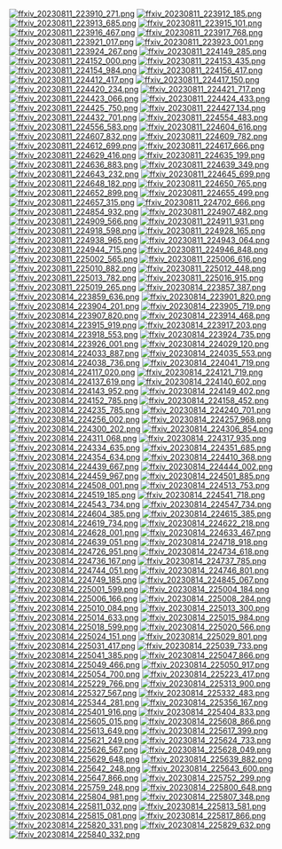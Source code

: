 [![ffxiv_20230811_223910_271.png](./image_e_thumb/ffxiv_20230811_223910_271.png.thumb.jpg)](./image_e/ffxiv_20230811_223910_271.png) 
[![ffxiv_20230811_223912_185.png](./image_e_thumb/ffxiv_20230811_223912_185.png.thumb.jpg)](./image_e/ffxiv_20230811_223912_185.png) 
[![ffxiv_20230811_223913_685.png](./image_e_thumb/ffxiv_20230811_223913_685.png.thumb.jpg)](./image_e/ffxiv_20230811_223913_685.png) 
[![ffxiv_20230811_223915_101.png](./image_e_thumb/ffxiv_20230811_223915_101.png.thumb.jpg)](./image_e/ffxiv_20230811_223915_101.png) 
[![ffxiv_20230811_223916_467.png](./image_e_thumb/ffxiv_20230811_223916_467.png.thumb.jpg)](./image_e/ffxiv_20230811_223916_467.png) 
[![ffxiv_20230811_223917_768.png](./image_e_thumb/ffxiv_20230811_223917_768.png.thumb.jpg)](./image_e/ffxiv_20230811_223917_768.png) 
[![ffxiv_20230811_223921_017.png](./image_e_thumb/ffxiv_20230811_223921_017.png.thumb.jpg)](./image_e/ffxiv_20230811_223921_017.png) 
[![ffxiv_20230811_223923_001.png](./image_e_thumb/ffxiv_20230811_223923_001.png.thumb.jpg)](./image_e/ffxiv_20230811_223923_001.png) 
[![ffxiv_20230811_223924_267.png](./image_e_thumb/ffxiv_20230811_223924_267.png.thumb.jpg)](./image_e/ffxiv_20230811_223924_267.png) 
[![ffxiv_20230811_224149_285.png](./image_e_thumb/ffxiv_20230811_224149_285.png.thumb.jpg)](./image_e/ffxiv_20230811_224149_285.png) 
[![ffxiv_20230811_224152_000.png](./image_e_thumb/ffxiv_20230811_224152_000.png.thumb.jpg)](./image_e/ffxiv_20230811_224152_000.png) 
[![ffxiv_20230811_224153_435.png](./image_e_thumb/ffxiv_20230811_224153_435.png.thumb.jpg)](./image_e/ffxiv_20230811_224153_435.png) 
[![ffxiv_20230811_224154_984.png](./image_e_thumb/ffxiv_20230811_224154_984.png.thumb.jpg)](./image_e/ffxiv_20230811_224154_984.png) 
[![ffxiv_20230811_224156_417.png](./image_e_thumb/ffxiv_20230811_224156_417.png.thumb.jpg)](./image_e/ffxiv_20230811_224156_417.png) 
[![ffxiv_20230811_224412_417.png](./image_e_thumb/ffxiv_20230811_224412_417.png.thumb.jpg)](./image_e/ffxiv_20230811_224412_417.png) 
[![ffxiv_20230811_224417_150.png](./image_e_thumb/ffxiv_20230811_224417_150.png.thumb.jpg)](./image_e/ffxiv_20230811_224417_150.png) 
[![ffxiv_20230811_224420_234.png](./image_e_thumb/ffxiv_20230811_224420_234.png.thumb.jpg)](./image_e/ffxiv_20230811_224420_234.png) 
[![ffxiv_20230811_224421_717.png](./image_e_thumb/ffxiv_20230811_224421_717.png.thumb.jpg)](./image_e/ffxiv_20230811_224421_717.png) 
[![ffxiv_20230811_224423_066.png](./image_e_thumb/ffxiv_20230811_224423_066.png.thumb.jpg)](./image_e/ffxiv_20230811_224423_066.png) 
[![ffxiv_20230811_224424_433.png](./image_e_thumb/ffxiv_20230811_224424_433.png.thumb.jpg)](./image_e/ffxiv_20230811_224424_433.png) 
[![ffxiv_20230811_224425_750.png](./image_e_thumb/ffxiv_20230811_224425_750.png.thumb.jpg)](./image_e/ffxiv_20230811_224425_750.png) 
[![ffxiv_20230811_224427_134.png](./image_e_thumb/ffxiv_20230811_224427_134.png.thumb.jpg)](./image_e/ffxiv_20230811_224427_134.png) 
[![ffxiv_20230811_224432_701.png](./image_e_thumb/ffxiv_20230811_224432_701.png.thumb.jpg)](./image_e/ffxiv_20230811_224432_701.png) 
[![ffxiv_20230811_224554_483.png](./image_e_thumb/ffxiv_20230811_224554_483.png.thumb.jpg)](./image_e/ffxiv_20230811_224554_483.png) 
[![ffxiv_20230811_224556_583.png](./image_e_thumb/ffxiv_20230811_224556_583.png.thumb.jpg)](./image_e/ffxiv_20230811_224556_583.png) 
[![ffxiv_20230811_224604_616.png](./image_e_thumb/ffxiv_20230811_224604_616.png.thumb.jpg)](./image_e/ffxiv_20230811_224604_616.png) 
[![ffxiv_20230811_224607_832.png](./image_e_thumb/ffxiv_20230811_224607_832.png.thumb.jpg)](./image_e/ffxiv_20230811_224607_832.png) 
[![ffxiv_20230811_224609_782.png](./image_e_thumb/ffxiv_20230811_224609_782.png.thumb.jpg)](./image_e/ffxiv_20230811_224609_782.png) 
[![ffxiv_20230811_224612_699.png](./image_e_thumb/ffxiv_20230811_224612_699.png.thumb.jpg)](./image_e/ffxiv_20230811_224612_699.png) 
[![ffxiv_20230811_224617_666.png](./image_e_thumb/ffxiv_20230811_224617_666.png.thumb.jpg)](./image_e/ffxiv_20230811_224617_666.png) 
[![ffxiv_20230811_224629_416.png](./image_e_thumb/ffxiv_20230811_224629_416.png.thumb.jpg)](./image_e/ffxiv_20230811_224629_416.png) 
[![ffxiv_20230811_224635_199.png](./image_e_thumb/ffxiv_20230811_224635_199.png.thumb.jpg)](./image_e/ffxiv_20230811_224635_199.png) 
[![ffxiv_20230811_224636_883.png](./image_e_thumb/ffxiv_20230811_224636_883.png.thumb.jpg)](./image_e/ffxiv_20230811_224636_883.png) 
[![ffxiv_20230811_224639_349.png](./image_e_thumb/ffxiv_20230811_224639_349.png.thumb.jpg)](./image_e/ffxiv_20230811_224639_349.png) 
[![ffxiv_20230811_224643_232.png](./image_e_thumb/ffxiv_20230811_224643_232.png.thumb.jpg)](./image_e/ffxiv_20230811_224643_232.png) 
[![ffxiv_20230811_224645_699.png](./image_e_thumb/ffxiv_20230811_224645_699.png.thumb.jpg)](./image_e/ffxiv_20230811_224645_699.png) 
[![ffxiv_20230811_224648_182.png](./image_e_thumb/ffxiv_20230811_224648_182.png.thumb.jpg)](./image_e/ffxiv_20230811_224648_182.png) 
[![ffxiv_20230811_224650_765.png](./image_e_thumb/ffxiv_20230811_224650_765.png.thumb.jpg)](./image_e/ffxiv_20230811_224650_765.png) 
[![ffxiv_20230811_224652_899.png](./image_e_thumb/ffxiv_20230811_224652_899.png.thumb.jpg)](./image_e/ffxiv_20230811_224652_899.png) 
[![ffxiv_20230811_224655_499.png](./image_e_thumb/ffxiv_20230811_224655_499.png.thumb.jpg)](./image_e/ffxiv_20230811_224655_499.png) 
[![ffxiv_20230811_224657_315.png](./image_e_thumb/ffxiv_20230811_224657_315.png.thumb.jpg)](./image_e/ffxiv_20230811_224657_315.png) 
[![ffxiv_20230811_224702_666.png](./image_e_thumb/ffxiv_20230811_224702_666.png.thumb.jpg)](./image_e/ffxiv_20230811_224702_666.png) 
[![ffxiv_20230811_224854_932.png](./image_e_thumb/ffxiv_20230811_224854_932.png.thumb.jpg)](./image_e/ffxiv_20230811_224854_932.png) 
[![ffxiv_20230811_224907_482.png](./image_e_thumb/ffxiv_20230811_224907_482.png.thumb.jpg)](./image_e/ffxiv_20230811_224907_482.png) 
[![ffxiv_20230811_224909_566.png](./image_e_thumb/ffxiv_20230811_224909_566.png.thumb.jpg)](./image_e/ffxiv_20230811_224909_566.png) 
[![ffxiv_20230811_224911_931.png](./image_e_thumb/ffxiv_20230811_224911_931.png.thumb.jpg)](./image_e/ffxiv_20230811_224911_931.png) 
[![ffxiv_20230811_224918_598.png](./image_e_thumb/ffxiv_20230811_224918_598.png.thumb.jpg)](./image_e/ffxiv_20230811_224918_598.png) 
[![ffxiv_20230811_224928_165.png](./image_e_thumb/ffxiv_20230811_224928_165.png.thumb.jpg)](./image_e/ffxiv_20230811_224928_165.png) 
[![ffxiv_20230811_224938_965.png](./image_e_thumb/ffxiv_20230811_224938_965.png.thumb.jpg)](./image_e/ffxiv_20230811_224938_965.png) 
[![ffxiv_20230811_224943_064.png](./image_e_thumb/ffxiv_20230811_224943_064.png.thumb.jpg)](./image_e/ffxiv_20230811_224943_064.png) 
[![ffxiv_20230811_224944_715.png](./image_e_thumb/ffxiv_20230811_224944_715.png.thumb.jpg)](./image_e/ffxiv_20230811_224944_715.png) 
[![ffxiv_20230811_224946_848.png](./image_e_thumb/ffxiv_20230811_224946_848.png.thumb.jpg)](./image_e/ffxiv_20230811_224946_848.png) 
[![ffxiv_20230811_225002_565.png](./image_e_thumb/ffxiv_20230811_225002_565.png.thumb.jpg)](./image_e/ffxiv_20230811_225002_565.png) 
[![ffxiv_20230811_225006_616.png](./image_e_thumb/ffxiv_20230811_225006_616.png.thumb.jpg)](./image_e/ffxiv_20230811_225006_616.png) 
[![ffxiv_20230811_225010_882.png](./image_e_thumb/ffxiv_20230811_225010_882.png.thumb.jpg)](./image_e/ffxiv_20230811_225010_882.png) 
[![ffxiv_20230811_225012_448.png](./image_e_thumb/ffxiv_20230811_225012_448.png.thumb.jpg)](./image_e/ffxiv_20230811_225012_448.png) 
[![ffxiv_20230811_225013_782.png](./image_e_thumb/ffxiv_20230811_225013_782.png.thumb.jpg)](./image_e/ffxiv_20230811_225013_782.png) 
[![ffxiv_20230811_225016_915.png](./image_e_thumb/ffxiv_20230811_225016_915.png.thumb.jpg)](./image_e/ffxiv_20230811_225016_915.png) 
[![ffxiv_20230811_225019_265.png](./image_e_thumb/ffxiv_20230811_225019_265.png.thumb.jpg)](./image_e/ffxiv_20230811_225019_265.png) 
[![ffxiv_20230814_223857_387.png](./image_e_thumb/ffxiv_20230814_223857_387.png.thumb.jpg)](./image_e/ffxiv_20230814_223857_387.png) 
[![ffxiv_20230814_223859_636.png](./image_e_thumb/ffxiv_20230814_223859_636.png.thumb.jpg)](./image_e/ffxiv_20230814_223859_636.png) 
[![ffxiv_20230814_223901_820.png](./image_e_thumb/ffxiv_20230814_223901_820.png.thumb.jpg)](./image_e/ffxiv_20230814_223901_820.png) 
[![ffxiv_20230814_223904_201.png](./image_e_thumb/ffxiv_20230814_223904_201.png.thumb.jpg)](./image_e/ffxiv_20230814_223904_201.png) 
[![ffxiv_20230814_223905_719.png](./image_e_thumb/ffxiv_20230814_223905_719.png.thumb.jpg)](./image_e/ffxiv_20230814_223905_719.png) 
[![ffxiv_20230814_223907_820.png](./image_e_thumb/ffxiv_20230814_223907_820.png.thumb.jpg)](./image_e/ffxiv_20230814_223907_820.png) 
[![ffxiv_20230814_223914_468.png](./image_e_thumb/ffxiv_20230814_223914_468.png.thumb.jpg)](./image_e/ffxiv_20230814_223914_468.png) 
[![ffxiv_20230814_223915_919.png](./image_e_thumb/ffxiv_20230814_223915_919.png.thumb.jpg)](./image_e/ffxiv_20230814_223915_919.png) 
[![ffxiv_20230814_223917_203.png](./image_e_thumb/ffxiv_20230814_223917_203.png.thumb.jpg)](./image_e/ffxiv_20230814_223917_203.png) 
[![ffxiv_20230814_223918_553.png](./image_e_thumb/ffxiv_20230814_223918_553.png.thumb.jpg)](./image_e/ffxiv_20230814_223918_553.png) 
[![ffxiv_20230814_223924_735.png](./image_e_thumb/ffxiv_20230814_223924_735.png.thumb.jpg)](./image_e/ffxiv_20230814_223924_735.png) 
[![ffxiv_20230814_223926_001.png](./image_e_thumb/ffxiv_20230814_223926_001.png.thumb.jpg)](./image_e/ffxiv_20230814_223926_001.png) 
[![ffxiv_20230814_224029_120.png](./image_e_thumb/ffxiv_20230814_224029_120.png.thumb.jpg)](./image_e/ffxiv_20230814_224029_120.png) 
[![ffxiv_20230814_224033_887.png](./image_e_thumb/ffxiv_20230814_224033_887.png.thumb.jpg)](./image_e/ffxiv_20230814_224033_887.png) 
[![ffxiv_20230814_224035_553.png](./image_e_thumb/ffxiv_20230814_224035_553.png.thumb.jpg)](./image_e/ffxiv_20230814_224035_553.png) 
[![ffxiv_20230814_224038_736.png](./image_e_thumb/ffxiv_20230814_224038_736.png.thumb.jpg)](./image_e/ffxiv_20230814_224038_736.png) 
[![ffxiv_20230814_224041_719.png](./image_e_thumb/ffxiv_20230814_224041_719.png.thumb.jpg)](./image_e/ffxiv_20230814_224041_719.png) 
[![ffxiv_20230814_224117_020.png](./image_e_thumb/ffxiv_20230814_224117_020.png.thumb.jpg)](./image_e/ffxiv_20230814_224117_020.png) 
[![ffxiv_20230814_224121_719.png](./image_e_thumb/ffxiv_20230814_224121_719.png.thumb.jpg)](./image_e/ffxiv_20230814_224121_719.png) 
[![ffxiv_20230814_224137_619.png](./image_e_thumb/ffxiv_20230814_224137_619.png.thumb.jpg)](./image_e/ffxiv_20230814_224137_619.png) 
[![ffxiv_20230814_224140_602.png](./image_e_thumb/ffxiv_20230814_224140_602.png.thumb.jpg)](./image_e/ffxiv_20230814_224140_602.png) 
[![ffxiv_20230814_224143_952.png](./image_e_thumb/ffxiv_20230814_224143_952.png.thumb.jpg)](./image_e/ffxiv_20230814_224143_952.png) 
[![ffxiv_20230814_224149_402.png](./image_e_thumb/ffxiv_20230814_224149_402.png.thumb.jpg)](./image_e/ffxiv_20230814_224149_402.png) 
[![ffxiv_20230814_224152_785.png](./image_e_thumb/ffxiv_20230814_224152_785.png.thumb.jpg)](./image_e/ffxiv_20230814_224152_785.png) 
[![ffxiv_20230814_224158_452.png](./image_e_thumb/ffxiv_20230814_224158_452.png.thumb.jpg)](./image_e/ffxiv_20230814_224158_452.png) 
[![ffxiv_20230814_224235_785.png](./image_e_thumb/ffxiv_20230814_224235_785.png.thumb.jpg)](./image_e/ffxiv_20230814_224235_785.png) 
[![ffxiv_20230814_224240_701.png](./image_e_thumb/ffxiv_20230814_224240_701.png.thumb.jpg)](./image_e/ffxiv_20230814_224240_701.png) 
[![ffxiv_20230814_224256_002.png](./image_e_thumb/ffxiv_20230814_224256_002.png.thumb.jpg)](./image_e/ffxiv_20230814_224256_002.png) 
[![ffxiv_20230814_224257_968.png](./image_e_thumb/ffxiv_20230814_224257_968.png.thumb.jpg)](./image_e/ffxiv_20230814_224257_968.png) 
[![ffxiv_20230814_224300_202.png](./image_e_thumb/ffxiv_20230814_224300_202.png.thumb.jpg)](./image_e/ffxiv_20230814_224300_202.png) 
[![ffxiv_20230814_224306_854.png](./image_e_thumb/ffxiv_20230814_224306_854.png.thumb.jpg)](./image_e/ffxiv_20230814_224306_854.png) 
[![ffxiv_20230814_224311_068.png](./image_e_thumb/ffxiv_20230814_224311_068.png.thumb.jpg)](./image_e/ffxiv_20230814_224311_068.png) 
[![ffxiv_20230814_224317_935.png](./image_e_thumb/ffxiv_20230814_224317_935.png.thumb.jpg)](./image_e/ffxiv_20230814_224317_935.png) 
[![ffxiv_20230814_224334_635.png](./image_e_thumb/ffxiv_20230814_224334_635.png.thumb.jpg)](./image_e/ffxiv_20230814_224334_635.png) 
[![ffxiv_20230814_224351_685.png](./image_e_thumb/ffxiv_20230814_224351_685.png.thumb.jpg)](./image_e/ffxiv_20230814_224351_685.png) 
[![ffxiv_20230814_224354_634.png](./image_e_thumb/ffxiv_20230814_224354_634.png.thumb.jpg)](./image_e/ffxiv_20230814_224354_634.png) 
[![ffxiv_20230814_224410_368.png](./image_e_thumb/ffxiv_20230814_224410_368.png.thumb.jpg)](./image_e/ffxiv_20230814_224410_368.png) 
[![ffxiv_20230814_224439_667.png](./image_e_thumb/ffxiv_20230814_224439_667.png.thumb.jpg)](./image_e/ffxiv_20230814_224439_667.png) 
[![ffxiv_20230814_224444_002.png](./image_e_thumb/ffxiv_20230814_224444_002.png.thumb.jpg)](./image_e/ffxiv_20230814_224444_002.png) 
[![ffxiv_20230814_224459_967.png](./image_e_thumb/ffxiv_20230814_224459_967.png.thumb.jpg)](./image_e/ffxiv_20230814_224459_967.png) 
[![ffxiv_20230814_224501_885.png](./image_e_thumb/ffxiv_20230814_224501_885.png.thumb.jpg)](./image_e/ffxiv_20230814_224501_885.png) 
[![ffxiv_20230814_224508_001.png](./image_e_thumb/ffxiv_20230814_224508_001.png.thumb.jpg)](./image_e/ffxiv_20230814_224508_001.png) 
[![ffxiv_20230814_224513_753.png](./image_e_thumb/ffxiv_20230814_224513_753.png.thumb.jpg)](./image_e/ffxiv_20230814_224513_753.png) 
[![ffxiv_20230814_224519_185.png](./image_e_thumb/ffxiv_20230814_224519_185.png.thumb.jpg)](./image_e/ffxiv_20230814_224519_185.png) 
[![ffxiv_20230814_224541_718.png](./image_e_thumb/ffxiv_20230814_224541_718.png.thumb.jpg)](./image_e/ffxiv_20230814_224541_718.png) 
[![ffxiv_20230814_224543_734.png](./image_e_thumb/ffxiv_20230814_224543_734.png.thumb.jpg)](./image_e/ffxiv_20230814_224543_734.png) 
[![ffxiv_20230814_224547_734.png](./image_e_thumb/ffxiv_20230814_224547_734.png.thumb.jpg)](./image_e/ffxiv_20230814_224547_734.png) 
[![ffxiv_20230814_224604_385.png](./image_e_thumb/ffxiv_20230814_224604_385.png.thumb.jpg)](./image_e/ffxiv_20230814_224604_385.png) 
[![ffxiv_20230814_224615_385.png](./image_e_thumb/ffxiv_20230814_224615_385.png.thumb.jpg)](./image_e/ffxiv_20230814_224615_385.png) 
[![ffxiv_20230814_224619_734.png](./image_e_thumb/ffxiv_20230814_224619_734.png.thumb.jpg)](./image_e/ffxiv_20230814_224619_734.png) 
[![ffxiv_20230814_224622_218.png](./image_e_thumb/ffxiv_20230814_224622_218.png.thumb.jpg)](./image_e/ffxiv_20230814_224622_218.png) 
[![ffxiv_20230814_224628_001.png](./image_e_thumb/ffxiv_20230814_224628_001.png.thumb.jpg)](./image_e/ffxiv_20230814_224628_001.png) 
[![ffxiv_20230814_224633_467.png](./image_e_thumb/ffxiv_20230814_224633_467.png.thumb.jpg)](./image_e/ffxiv_20230814_224633_467.png) 
[![ffxiv_20230814_224639_051.png](./image_e_thumb/ffxiv_20230814_224639_051.png.thumb.jpg)](./image_e/ffxiv_20230814_224639_051.png) 
[![ffxiv_20230814_224718_918.png](./image_e_thumb/ffxiv_20230814_224718_918.png.thumb.jpg)](./image_e/ffxiv_20230814_224718_918.png) 
[![ffxiv_20230814_224726_951.png](./image_e_thumb/ffxiv_20230814_224726_951.png.thumb.jpg)](./image_e/ffxiv_20230814_224726_951.png) 
[![ffxiv_20230814_224734_618.png](./image_e_thumb/ffxiv_20230814_224734_618.png.thumb.jpg)](./image_e/ffxiv_20230814_224734_618.png) 
[![ffxiv_20230814_224736_167.png](./image_e_thumb/ffxiv_20230814_224736_167.png.thumb.jpg)](./image_e/ffxiv_20230814_224736_167.png) 
[![ffxiv_20230814_224737_785.png](./image_e_thumb/ffxiv_20230814_224737_785.png.thumb.jpg)](./image_e/ffxiv_20230814_224737_785.png) 
[![ffxiv_20230814_224744_051.png](./image_e_thumb/ffxiv_20230814_224744_051.png.thumb.jpg)](./image_e/ffxiv_20230814_224744_051.png) 
[![ffxiv_20230814_224746_801.png](./image_e_thumb/ffxiv_20230814_224746_801.png.thumb.jpg)](./image_e/ffxiv_20230814_224746_801.png) 
[![ffxiv_20230814_224749_185.png](./image_e_thumb/ffxiv_20230814_224749_185.png.thumb.jpg)](./image_e/ffxiv_20230814_224749_185.png) 
[![ffxiv_20230814_224845_067.png](./image_e_thumb/ffxiv_20230814_224845_067.png.thumb.jpg)](./image_e/ffxiv_20230814_224845_067.png) 
[![ffxiv_20230814_225001_599.png](./image_e_thumb/ffxiv_20230814_225001_599.png.thumb.jpg)](./image_e/ffxiv_20230814_225001_599.png) 
[![ffxiv_20230814_225004_184.png](./image_e_thumb/ffxiv_20230814_225004_184.png.thumb.jpg)](./image_e/ffxiv_20230814_225004_184.png) 
[![ffxiv_20230814_225006_166.png](./image_e_thumb/ffxiv_20230814_225006_166.png.thumb.jpg)](./image_e/ffxiv_20230814_225006_166.png) 
[![ffxiv_20230814_225008_284.png](./image_e_thumb/ffxiv_20230814_225008_284.png.thumb.jpg)](./image_e/ffxiv_20230814_225008_284.png) 
[![ffxiv_20230814_225010_084.png](./image_e_thumb/ffxiv_20230814_225010_084.png.thumb.jpg)](./image_e/ffxiv_20230814_225010_084.png) 
[![ffxiv_20230814_225013_300.png](./image_e_thumb/ffxiv_20230814_225013_300.png.thumb.jpg)](./image_e/ffxiv_20230814_225013_300.png) 
[![ffxiv_20230814_225014_633.png](./image_e_thumb/ffxiv_20230814_225014_633.png.thumb.jpg)](./image_e/ffxiv_20230814_225014_633.png) 
[![ffxiv_20230814_225015_984.png](./image_e_thumb/ffxiv_20230814_225015_984.png.thumb.jpg)](./image_e/ffxiv_20230814_225015_984.png) 
[![ffxiv_20230814_225018_599.png](./image_e_thumb/ffxiv_20230814_225018_599.png.thumb.jpg)](./image_e/ffxiv_20230814_225018_599.png) 
[![ffxiv_20230814_225020_566.png](./image_e_thumb/ffxiv_20230814_225020_566.png.thumb.jpg)](./image_e/ffxiv_20230814_225020_566.png) 
[![ffxiv_20230814_225024_151.png](./image_e_thumb/ffxiv_20230814_225024_151.png.thumb.jpg)](./image_e/ffxiv_20230814_225024_151.png) 
[![ffxiv_20230814_225029_801.png](./image_e_thumb/ffxiv_20230814_225029_801.png.thumb.jpg)](./image_e/ffxiv_20230814_225029_801.png) 
[![ffxiv_20230814_225031_417.png](./image_e_thumb/ffxiv_20230814_225031_417.png.thumb.jpg)](./image_e/ffxiv_20230814_225031_417.png) 
[![ffxiv_20230814_225039_733.png](./image_e_thumb/ffxiv_20230814_225039_733.png.thumb.jpg)](./image_e/ffxiv_20230814_225039_733.png) 
[![ffxiv_20230814_225041_385.png](./image_e_thumb/ffxiv_20230814_225041_385.png.thumb.jpg)](./image_e/ffxiv_20230814_225041_385.png) 
[![ffxiv_20230814_225047_866.png](./image_e_thumb/ffxiv_20230814_225047_866.png.thumb.jpg)](./image_e/ffxiv_20230814_225047_866.png) 
[![ffxiv_20230814_225049_466.png](./image_e_thumb/ffxiv_20230814_225049_466.png.thumb.jpg)](./image_e/ffxiv_20230814_225049_466.png) 
[![ffxiv_20230814_225050_917.png](./image_e_thumb/ffxiv_20230814_225050_917.png.thumb.jpg)](./image_e/ffxiv_20230814_225050_917.png) 
[![ffxiv_20230814_225054_700.png](./image_e_thumb/ffxiv_20230814_225054_700.png.thumb.jpg)](./image_e/ffxiv_20230814_225054_700.png) 
[![ffxiv_20230814_225223_417.png](./image_e_thumb/ffxiv_20230814_225223_417.png.thumb.jpg)](./image_e/ffxiv_20230814_225223_417.png) 
[![ffxiv_20230814_225229_766.png](./image_e_thumb/ffxiv_20230814_225229_766.png.thumb.jpg)](./image_e/ffxiv_20230814_225229_766.png) 
[![ffxiv_20230814_225313_900.png](./image_e_thumb/ffxiv_20230814_225313_900.png.thumb.jpg)](./image_e/ffxiv_20230814_225313_900.png) 
[![ffxiv_20230814_225327_567.png](./image_e_thumb/ffxiv_20230814_225327_567.png.thumb.jpg)](./image_e/ffxiv_20230814_225327_567.png) 
[![ffxiv_20230814_225332_483.png](./image_e_thumb/ffxiv_20230814_225332_483.png.thumb.jpg)](./image_e/ffxiv_20230814_225332_483.png) 
[![ffxiv_20230814_225344_281.png](./image_e_thumb/ffxiv_20230814_225344_281.png.thumb.jpg)](./image_e/ffxiv_20230814_225344_281.png) 
[![ffxiv_20230814_225356_167.png](./image_e_thumb/ffxiv_20230814_225356_167.png.thumb.jpg)](./image_e/ffxiv_20230814_225356_167.png) 
[![ffxiv_20230814_225401_916.png](./image_e_thumb/ffxiv_20230814_225401_916.png.thumb.jpg)](./image_e/ffxiv_20230814_225401_916.png) 
[![ffxiv_20230814_225404_833.png](./image_e_thumb/ffxiv_20230814_225404_833.png.thumb.jpg)](./image_e/ffxiv_20230814_225404_833.png) 
[![ffxiv_20230814_225605_015.png](./image_e_thumb/ffxiv_20230814_225605_015.png.thumb.jpg)](./image_e/ffxiv_20230814_225605_015.png) 
[![ffxiv_20230814_225608_866.png](./image_e_thumb/ffxiv_20230814_225608_866.png.thumb.jpg)](./image_e/ffxiv_20230814_225608_866.png) 
[![ffxiv_20230814_225613_649.png](./image_e_thumb/ffxiv_20230814_225613_649.png.thumb.jpg)](./image_e/ffxiv_20230814_225613_649.png) 
[![ffxiv_20230814_225617_399.png](./image_e_thumb/ffxiv_20230814_225617_399.png.thumb.jpg)](./image_e/ffxiv_20230814_225617_399.png) 
[![ffxiv_20230814_225621_249.png](./image_e_thumb/ffxiv_20230814_225621_249.png.thumb.jpg)](./image_e/ffxiv_20230814_225621_249.png) 
[![ffxiv_20230814_225624_733.png](./image_e_thumb/ffxiv_20230814_225624_733.png.thumb.jpg)](./image_e/ffxiv_20230814_225624_733.png) 
[![ffxiv_20230814_225626_567.png](./image_e_thumb/ffxiv_20230814_225626_567.png.thumb.jpg)](./image_e/ffxiv_20230814_225626_567.png) 
[![ffxiv_20230814_225628_049.png](./image_e_thumb/ffxiv_20230814_225628_049.png.thumb.jpg)](./image_e/ffxiv_20230814_225628_049.png) 
[![ffxiv_20230814_225629_648.png](./image_e_thumb/ffxiv_20230814_225629_648.png.thumb.jpg)](./image_e/ffxiv_20230814_225629_648.png) 
[![ffxiv_20230814_225639_882.png](./image_e_thumb/ffxiv_20230814_225639_882.png.thumb.jpg)](./image_e/ffxiv_20230814_225639_882.png) 
[![ffxiv_20230814_225642_248.png](./image_e_thumb/ffxiv_20230814_225642_248.png.thumb.jpg)](./image_e/ffxiv_20230814_225642_248.png) 
[![ffxiv_20230814_225643_600.png](./image_e_thumb/ffxiv_20230814_225643_600.png.thumb.jpg)](./image_e/ffxiv_20230814_225643_600.png) 
[![ffxiv_20230814_225647_866.png](./image_e_thumb/ffxiv_20230814_225647_866.png.thumb.jpg)](./image_e/ffxiv_20230814_225647_866.png) 
[![ffxiv_20230814_225752_299.png](./image_e_thumb/ffxiv_20230814_225752_299.png.thumb.jpg)](./image_e/ffxiv_20230814_225752_299.png) 
[![ffxiv_20230814_225759_248.png](./image_e_thumb/ffxiv_20230814_225759_248.png.thumb.jpg)](./image_e/ffxiv_20230814_225759_248.png) 
[![ffxiv_20230814_225800_648.png](./image_e_thumb/ffxiv_20230814_225800_648.png.thumb.jpg)](./image_e/ffxiv_20230814_225800_648.png) 
[![ffxiv_20230814_225804_981.png](./image_e_thumb/ffxiv_20230814_225804_981.png.thumb.jpg)](./image_e/ffxiv_20230814_225804_981.png) 
[![ffxiv_20230814_225807_348.png](./image_e_thumb/ffxiv_20230814_225807_348.png.thumb.jpg)](./image_e/ffxiv_20230814_225807_348.png) 
[![ffxiv_20230814_225811_032.png](./image_e_thumb/ffxiv_20230814_225811_032.png.thumb.jpg)](./image_e/ffxiv_20230814_225811_032.png) 
[![ffxiv_20230814_225813_581.png](./image_e_thumb/ffxiv_20230814_225813_581.png.thumb.jpg)](./image_e/ffxiv_20230814_225813_581.png) 
[![ffxiv_20230814_225815_081.png](./image_e_thumb/ffxiv_20230814_225815_081.png.thumb.jpg)](./image_e/ffxiv_20230814_225815_081.png) 
[![ffxiv_20230814_225817_866.png](./image_e_thumb/ffxiv_20230814_225817_866.png.thumb.jpg)](./image_e/ffxiv_20230814_225817_866.png) 
[![ffxiv_20230814_225820_331.png](./image_e_thumb/ffxiv_20230814_225820_331.png.thumb.jpg)](./image_e/ffxiv_20230814_225820_331.png) 
[![ffxiv_20230814_225829_632.png](./image_e_thumb/ffxiv_20230814_225829_632.png.thumb.jpg)](./image_e/ffxiv_20230814_225829_632.png) 
[![ffxiv_20230814_225840_332.png](./image_e_thumb/ffxiv_20230814_225840_332.png.thumb.jpg)](./image_e/ffxiv_20230814_225840_332.png) 
